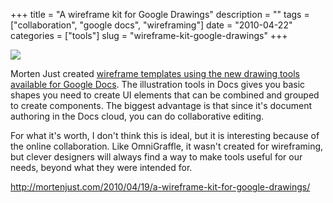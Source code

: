 +++
title = "A wireframe kit for Google Drawings"
description = ""
tags = ["collaboration", "google docs", "wireframing"]
date = "2010-04-22"
categories = ["tools"]
slug = "wireframe-kit-google-drawings"
+++


<div class="tool-screenshot mb1"><a href="http://mortenjust.com/2010/04/19/a-wireframe-kit-for-google-drawings/"><img id="bluga-thumbnail-2749" class="bluga-thumbnail custom" src="//konigi.com/media/bluga/
wt52303e1983dc0_custom.jpg"/></a></div><p>Morten Just created <a href="http://mortenjust.com/2010/04/19/a-wireframe-kit-for-google-drawings/">wireframe templates using the new drawing tools available for Google Docs</a>. The illustration tools in Docs gives you basic shapes you need to create UI elements that can be combined and grouped to create components. The biggest advantage is that since it's document authoring in the Docs cloud, you can do collaborative editing.</p>

<p>For what it's worth, I don't think this is ideal, but it is interesting because of the online collaboration. Like OmniGraffle, it wasn't created for wireframing, but clever designers will always find a way to make tools useful for our needs, beyond what they were intended for.</p>

  
<p><a href="http://mortenjust.com/2010/04/19/a-wireframe-kit-for-google-drawings/">http://mortenjust.com/2010/04/19/a-wireframe-kit-for-google-drawings/</a></p>
      
